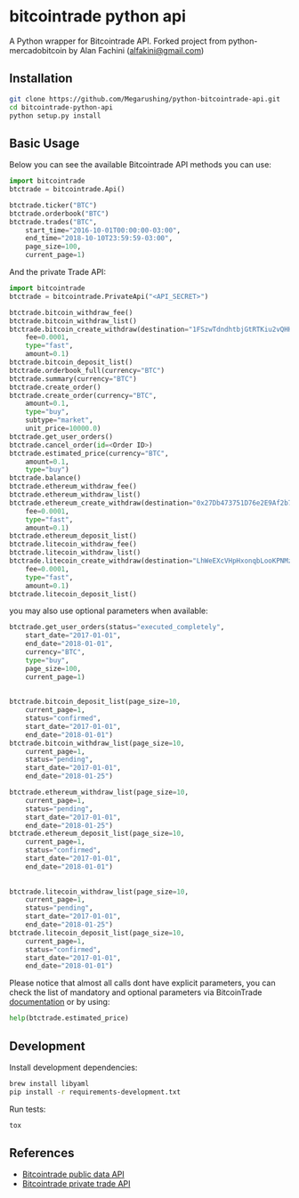 # bitcointrade python api

A Python wrapper for Bitcointrade API. Forked project from python-mercadobitcoin by Alan Fachini (alfakini@gmail.com)

## Installation

```bash
git clone https://github.com/Megarushing/python-bitcointrade-api.git
cd bitcointrade-python-api
python setup.py install
```

## Basic Usage

Below you can see the available Bitcointrade API methods you can use:

```python
import bitcointrade
btctrade = bitcointrade.Api()

btctrade.ticker("BTC")
btctrade.orderbook("BTC")
btctrade.trades("BTC",
    start_time="2016-10-01T00:00:00-03:00",
    end_time="2018-10-10T23:59:59-03:00",
    page_size=100,
    current_page=1)
```

And the private Trade API:

```python
import bitcointrade
btctrade = bitcointrade.PrivateApi("<API_SECRET>")

btctrade.bitcoin_withdraw_fee()
btctrade.bitcoin_withdraw_list()
btctrade.bitcoin_create_withdraw(destination="1FSzwTdndhtbjGtRTKiu2vQHHrVAPUGSZG",
    fee=0.0001,
    type="fast",
    amount=0.1)
btctrade.bitcoin_deposit_list()
btctrade.orderbook_full(currency="BTC")
btctrade.summary(currency="BTC")
btctrade.create_order()
btctrade.create_order(currency="BTC",
    amount=0.1,
    type="buy",
    subtype="market",
    unit_price=10000.0)
btctrade.get_user_orders()
btctrade.cancel_order(id=<Order ID>)
btctrade.estimated_price(currency="BTC",
    amount=0.1,
    type="buy")
btctrade.balance()
btctrade.ethereum_withdraw_fee()
btctrade.ethereum_withdraw_list()
btctrade.ethereum_create_withdraw(destination="0x27Db473751D76e2E9Af2b7A9b0199ef2c6Af838D",
    fee=0.0001,
    type="fast",
    amount=0.1)
btctrade.ethereum_deposit_list()
btctrade.litecoin_withdraw_fee()
btctrade.litecoin_withdraw_list()
btctrade.litecoin_create_withdraw(destination="LhWeEXcVHpHxonqbLooKPNMzbmMetdHJdC",
    fee=0.0001,
    type="fast",
    amount=0.1)
btctrade.litecoin_deposit_list()

```
you may also use optional parameters when available:
```python
btctrade.get_user_orders(status="executed_completely",
    start_date="2017-01-01",
    end_date="2018-01-01",
    currency="BTC",
    type="buy",
    page_size=100,
    current_page=1)
    
    
btctrade.bitcoin_deposit_list(page_size=10,
    current_page=1,
    status="confirmed",
    start_date="2017-01-01",
    end_date="2018-01-01")
btctrade.bitcoin_withdraw_list(page_size=10,
    current_page=1,
    status="pending",
    start_date="2017-01-01",
    end_date="2018-01-25")

btctrade.ethereum_withdraw_list(page_size=10,
    current_page=1,
    status="pending",
    start_date="2017-01-01",
    end_date="2018-01-25")
btctrade.ethereum_deposit_list(page_size=10,
    current_page=1,
    status="confirmed",
    start_date="2017-01-01",
    end_date="2018-01-01")
    
    
btctrade.litecoin_withdraw_list(page_size=10,
    current_page=1,
    status="pending",
    start_date="2017-01-01",
    end_date="2018-01-25")
btctrade.litecoin_deposit_list(page_size=10,
    current_page=1,
    status="confirmed",
    start_date="2017-01-01",
    end_date="2018-01-01")
```

Please notice that almost all calls dont have explicit parameters,
you can check the list of mandatory and optional parameters
via BitcoinTrade [documentation](https://apidocs.bitcointrade.com.br/#5ef0088b-40ef-4668-2ac4-59e0b94e91f7)
or by using:
```python
help(btctrade.estimated_price)
```

## Development

Install development dependencies:

```bash
brew install libyaml
pip install -r requirements-development.txt
```

Run tests:

```bash
tox
```

## References

* [Bitcointrade public data API](https://apidocs.bitcointrade.com.br/#1ce5ce29-3e4d-8e97-3b43-185bb3862289)
* [Bitcointrade private trade API](https://apidocs.bitcointrade.com.br/#e1ba3dbf-6fef-238c-41da-92885c00290f)
